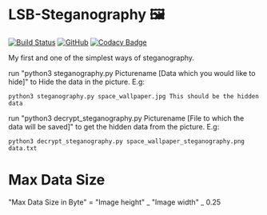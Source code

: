 # LSB-Steganography :framed_picture:

[![Build Status](https://travis-ci.com/Drinkler/LSB-Steganography.svg?branch=master)](https://travis-ci.com/Drinkler/LSB-Steganography)
[![GitHub](https://img.shields.io/github/license/drinkler/LSB-Steganography)](https://github.com/Drinkler/LSB-Steganography/blob/master/LICENSE)
[![Codacy Badge](https://api.codacy.com/project/badge/Grade/3ac45f8951dc4e7c8dd7d569e4a742f1)](https://www.codacy.com/manual/Drinkler/LSB-Steganography?utm_source=github.com&amp;utm_medium=referral&amp;utm_content=Drinkler/LSB-Steganography&amp;utm_campaign=Badge_Grade)

My first and one of the simplest ways of steganography.

run "python3 steganography.py Picturename [Data which you would like to hide]" to Hide the data in the picture.
E.g:

```
python3 steganography.py space_wallpaper.jpg This should be the hidden data
```

run "python3 decrypt_steganography.py Picturename [File to which the data will be saved]" to get the hidden data from the picture.
E.g:

```
python3 decrypt_steganography.py space_wallpaper_steganography.png data.txt
```

# Max Data Size

"Max Data Size in Byte" = "Image height" _ "Image width" _ 0.25
